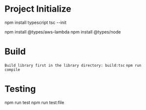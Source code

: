 # Project Initialize #
npm install typescript
tsc --init

npm install @types/aws-lambda
npm install @types/node

# Build #
`Build library first in the library directory: build:tsc`
`npm run compile`

# Testing #
npm run test
npm run test:file